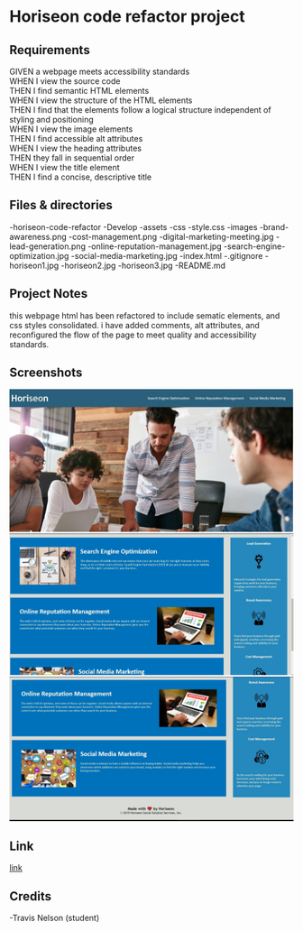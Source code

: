# Horiseon code refactor project

## Requirements

GIVEN a webpage meets accessibility standards <br />
WHEN I view the source code <br />
THEN I find semantic HTML elements <br />
WHEN I view the structure of the HTML elements <br />
THEN I find that the elements follow a logical structure independent of styling and positioning <br />
WHEN I view the image elements <br />
THEN I find accessible alt attributes <br />
WHEN I view the heading attributes <br />
THEN they fall in sequential order <br />
WHEN I view the title element <br />
THEN I find a concise, descriptive title <br />

## Files & directories

-horiseon-code-refactor
    -Develop
      -assets
        -css
          -style.css
        -images
          -brand-awareness.png
          -cost-management.png
          -digital-marketing-meeting.jpg
          -lead-generation.png
          -online-reputation-management.jpg
          -search-engine-optimization.jpg
          -social-media-marketing.jpg
      -index.html
    -.gitignore
    -horiseon1.jpg
    -horiseon2.jpg
    -horiseon3.jpg
    -README.md

## Project Notes

this webpage html has been refactored to include sematic elements, and css styles consolidated.
i have added comments, alt attributes, and reconfigured the flow of the page to meet quality and accessibility standards.

## Screenshots

<img src="./horiseon1.jpg">
<img src="./horiseon2.jpg">
<img src="./horiseon3.jpg">

## Link

[link](https://valiantthor92.github.io/horiseon-code-refactor/)

## Credits

-Travis Nelson (student)
